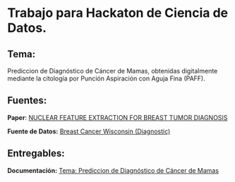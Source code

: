 # Trabajo para Hackaton de Ciencia de Datos.

## Tema: 
Prediccion de Diagnóstico de Cáncer de Mamas, obtenidas digitalmente mediante la citología por Punción Aspiración con Aguja Fina (PAFF).

## Fuentes:
**Paper**: [NUCLEAR FEATURE EXTRACTION FOR BREAST TUMOR DIAGNOSIS](https://minds.wisconsin.edu/bitstream/handle/1793/59692/TR1131.pdf;jsessionid=A17A68C4112D52DF0267D965E7522D75?sequence=1)

**Fuente de Datos:** [Breast Cancer Wisconsin (Diagnostic)](https://archive.ics.uci.edu/dataset/17/breast+cancer+wisconsin+diagnostic)


## Entregables:

**Documentación:** [Tema: Prediccion de Diagnóstico de Cáncer de Mamas ](https://docs.google.com/document/d/1cZO8qYvFg7bBAjin5wEtbb_azxczRfSPh5NjToAlRyg/edit?usp=sharing)